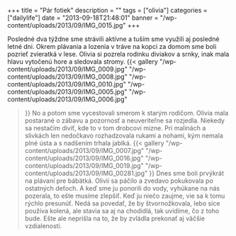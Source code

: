 +++
title = "Pár fotiek"
description = ""
tags = ["olivia"]
categories = ["dailylife"]
date = "2013-09-18T21:48:01"
banner = "/wp-content/uploads/2013/09/IMG_0015.jpg"
+++

Posledné dva týždne sme strávili aktívne a tuším sme využili aj posledné letné dni. Okrem plávania a lozenia v tráve na kopci za domom sme boli pozrieť zvieratká v lese. Olivia si
pozrela rodinku diviakov a srnky, inak mala hlavu vytočenú hore a sledovala stromy.
{{< gallery
    "/wp-content/uploads/2013/09/IMG_0009.jpg"
    "/wp-content/uploads/2013/09/IMG_0008.jpg"
    "/wp-content/uploads/2013/09/IMG_0010.jpg"
    "/wp-content/uploads/2013/09/IMG_0005.jpg"
    "/wp-content/uploads/2013/09/IMG_0006.jpg"
>}}
No a potom sme vycestovali smerom k starým rodičom. Olivia mala postarané o zábavu a pozornosť a
neuveriteľne sa rozjedla. Niekedy sa nestačím diviť, kde to v tom drobcovi mizne. Pri malinách a
slivkách len nedočkavo rozhadzovala rukami a nohami, kým nemala plné ústa a s nadšením trhala
jablká.
{{< gallery
    "/wp-content/uploads/2013/09/IMG_0007.jpg"
    "/wp-content/uploads/2013/09/IMG_0016.jpg"
    "/wp-content/uploads/2013/09/IMG_0019.jpg"
    "/wp-content/uploads/2013/09/IMG_00281.jpg"
>}}
Dnes sme boli prvýkrát na plávaní pre bábätká. Olivii sa páčilo a zvedavo pokukovala po ostatných
deťoch. A keď sme ju ponorili do vody, vyhúkane na nás pozerala, to ešte musíme zlepšiť. Keď ju
niečo zaujme, vie sa k tomu rýchlo presunúť. Nedá sa povedať, že by štvornožkovala, lebo síce
používa kolená, ale stavia sa aj na chodidlá, tak uvidíme, čo z toho bude. Ešte ale neprišla na to,
že by zvládla prekonať aj väčšie vzdialenosti.

